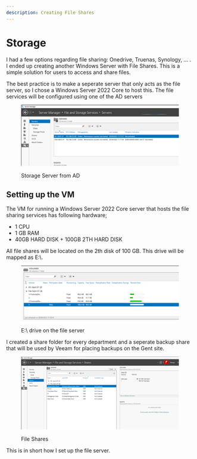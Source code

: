```yaml
---
description: Creating File Shares
---
```


# Storage

I had a few options regarding file sharing: Onedrive, Truenas, Synology, ... . I ended up creating another Windows Server with File Shares. This is a simple solution for users to access and share files.

The best practice is to make a seperate server that only acts as the file server, so I chose a Windows Server 2022 Core to host this. The file services will be configured using one of the AD servers

<figure><img src="../.gitbook/assets/Storage_1.png" alt=""><figcaption><p>Storage Server from AD</p></figcaption></figure>

## Setting up the VM

The VM for running a Windows Server 2022 Core server that hosts the file sharing services has following hardware;

* 1 CPU
* 1 GB RAM
* 40GB HARD DISK + 100GB 2TH HARD DISK

All file shares will be located on the 2th disk of 100 GB. This drive will be mapped as E:\\.

<figure><img src="../.gitbook/assets/Storage_2.png" alt=""><figcaption><p>E:\ drive on the file server</p></figcaption></figure>

I created a share folder for every department and a seperate backup share that will be used by Veeam for placing backups on the Gent site.

<figure><img src="../.gitbook/assets/Storage_3.png" alt=""><figcaption><p>File Shares</p></figcaption></figure>

This is in short how I set up the file server.
